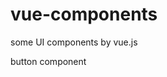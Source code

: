# vue-components
some UI components by vue.js 


button component
<template>
  <button @click="onClick" class="hr-btn" 
  :class="{'hr-btn-small':small, 'hr-btn-weak':weak, 'hr-btn-disable': disable}">
    <span class="hr-btn-flex">
        <slot></slot>
        <span class="hr-btn-text">{{text}}</span>
      </span>
    </button>
</template>
<script>
export default {
  data () {
    return {
    }
  },
  props: {
    text: String,
    small: Boolean,
    weak: Boolean,
    disable: Boolean
  },
  methods: {
    onClick () {
      if (!this.disable) {
        this.$emit('click')
      }
    }
  }
}
</script>
<style scoped>
.hr-btn{
  box-sizing: border-box;
  font-family: Ubuntu-Medium;
  padding: 0 21px;
  border:2px solid rgb(66, 46, 136);
  -webkit-tap-highlight-color: transparent; 
  -webkit-appearance: none;
  cursor:pointer;
  outline:none;
  display: inline-block;
  vertical-align: middle;
  position: relative;
  background: none;
  transition: all 0.3s;
}

/* hr-button size*/
.hr-btn{height: 46px; border-radius:24px; max-width: 100%;min-width: 180px; font-size: 17px;}
.hr-btn-small{height: 36px; border-radius: 18px; max-width: 100%;min-width: 100px;font-size: 14px; }

/* hr-button type*/
.hr-btn{color: rgb(66, 46, 136);}
.hr-btn-weak{background: none; font-size:15px; color: rgb(51,51,51); border: none;}
.hr-btn-disable{color: rgb(171, 165, 190); border-color: rgb(171, 165, 190);}

.hr-btn-flex{display: flex;justify-content: center;align-items: center;}
.hr-btn-flex i{margin-right: 12px;}
.hr-btn-text {overflow: hidden;white-space: nowrap; text-overflow: ellipsis; vertical-align: middle;}
</style>
